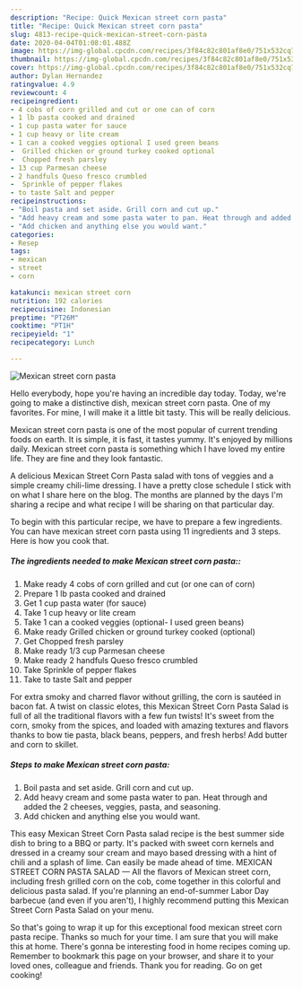 ```yaml
---
description: "Recipe: Quick Mexican street corn pasta"
title: "Recipe: Quick Mexican street corn pasta"
slug: 4813-recipe-quick-mexican-street-corn-pasta
date: 2020-04-04T01:08:01.488Z
image: https://img-global.cpcdn.com/recipes/3f84c82c801af8e0/751x532cq70/mexican-street-corn-pasta-recipe-main-photo.jpg
thumbnail: https://img-global.cpcdn.com/recipes/3f84c82c801af8e0/751x532cq70/mexican-street-corn-pasta-recipe-main-photo.jpg
cover: https://img-global.cpcdn.com/recipes/3f84c82c801af8e0/751x532cq70/mexican-street-corn-pasta-recipe-main-photo.jpg
author: Dylan Hernandez
ratingvalue: 4.9
reviewcount: 4
recipeingredient:
- 4 cobs of corn grilled and cut or one can of corn
- 1 lb pasta cooked and drained
- 1 cup pasta water for sauce
- 1 cup heavy or lite cream
- 1 can a cooked veggies optional I used green beans
-  Grilled chicken or ground turkey cooked optional
-  Chopped fresh parsley
- 13 cup Parmesan cheese
- 2 handfuls Queso fresco crumbled
-  Sprinkle of pepper flakes
- to taste Salt and pepper
recipeinstructions:
- "Boil pasta and set aside. Grill corn and cut up."
- "Add heavy cream and some pasta water to pan. Heat through and added the 2 cheeses, veggies, pasta, and seasoning."
- "Add chicken and anything else you would want."
categories:
- Resep
tags:
- mexican
- street
- corn

katakunci: mexican street corn
nutrition: 192 calories
recipecuisine: Indonesian
preptime: "PT26M"
cooktime: "PT1H"
recipeyield: "1"
recipecategory: Lunch

---
```



![Mexican street corn pasta](https://img-global.cpcdn.com/recipes/3f84c82c801af8e0/751x532cq70/mexican-street-corn-pasta-recipe-main-photo.jpg)

Hello everybody, hope you're having an incredible day today. Today, we're going to make a distinctive dish, mexican street corn pasta. One of my favorites. For mine, I will make it a little bit tasty. This will be really delicious.

Mexican street corn pasta is one of the most popular of current trending foods on earth. It is simple, it is fast, it tastes yummy. It's enjoyed by millions daily. Mexican street corn pasta is something which I have loved my entire life. They are fine and they look fantastic.

A delicious Mexican Street Corn Pasta salad with tons of veggies and a simple creamy chili-lime dressing. I have a pretty close schedule I stick with on what I share here on the blog. The months are planned by the days I&#39;m sharing a recipe and what recipe I will be sharing on that particular day.


To begin with this particular recipe, we have to prepare a few ingredients. You can have mexican street corn pasta using 11 ingredients and 3 steps. Here is how you cook that.

##### The ingredients needed to make Mexican street corn pasta::

1. Make ready 4 cobs of corn grilled and cut (or one can of corn)
1. Prepare 1 lb pasta cooked and drained
1. Get 1 cup pasta water (for sauce)
1. Take 1 cup heavy or lite cream
1. Take 1 can a cooked veggies (optional- I used green beans)
1. Make ready  Grilled chicken or ground turkey cooked (optional)
1. Get  Chopped fresh parsley
1. Make ready 1/3 cup Parmesan cheese
1. Make ready 2 handfuls Queso fresco crumbled
1. Take  Sprinkle of pepper flakes
1. Take to taste Salt and pepper


For extra smoky and charred flavor without grilling, the corn is sautéed in bacon fat. A twist on classic elotes, this Mexican Street Corn Pasta Salad is full of all the traditional flavors with a few fun twists! It&#39;s sweet from the corn, smoky from the spices, and loaded with amazing textures and flavors thanks to bow tie pasta, black beans, peppers, and fresh herbs! Add butter and corn to skillet. 

##### Steps to make Mexican street corn pasta:

1. Boil pasta and set aside. Grill corn and cut up.
1. Add heavy cream and some pasta water to pan. Heat through and added the 2 cheeses, veggies, pasta, and seasoning.
1. Add chicken and anything else you would want.


This easy Mexican Street Corn Pasta salad recipe is the best summer side dish to bring to a BBQ or party. It&#39;s packed with sweet corn kernels and dressed in a creamy sour cream and mayo based dressing with a hint of chili and a splash of lime. Can easily be made ahead of time. MEXICAN STREET CORN PASTA SALAD — All the flavors of Mexican street corn, including fresh grilled corn on the cob, come together in this colorful and delicious pasta salad. If you&#39;re planning an end-of-summer Labor Day barbecue (and even if you aren&#39;t), I highly recommend putting this Mexican Street Corn Pasta Salad on your menu. 

So that's going to wrap it up for this exceptional food mexican street corn pasta recipe. Thanks so much for your time. I am sure that you will make this at home. There's gonna be interesting food in home recipes coming up. Remember to bookmark this page on your browser, and share it to your loved ones, colleague and friends. Thank you for reading. Go on get cooking!
